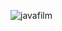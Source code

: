 ![javafilm](https://user-images.githubusercontent.com/28316968/51441974-ab185600-1ce8-11e9-8aba-10ba9189b668.PNG)
